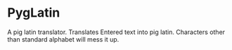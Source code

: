 # PygLatin
A pig latin translator.
Translates Entered text into pig latin. Characters other than standard alphabet will mess it up.
